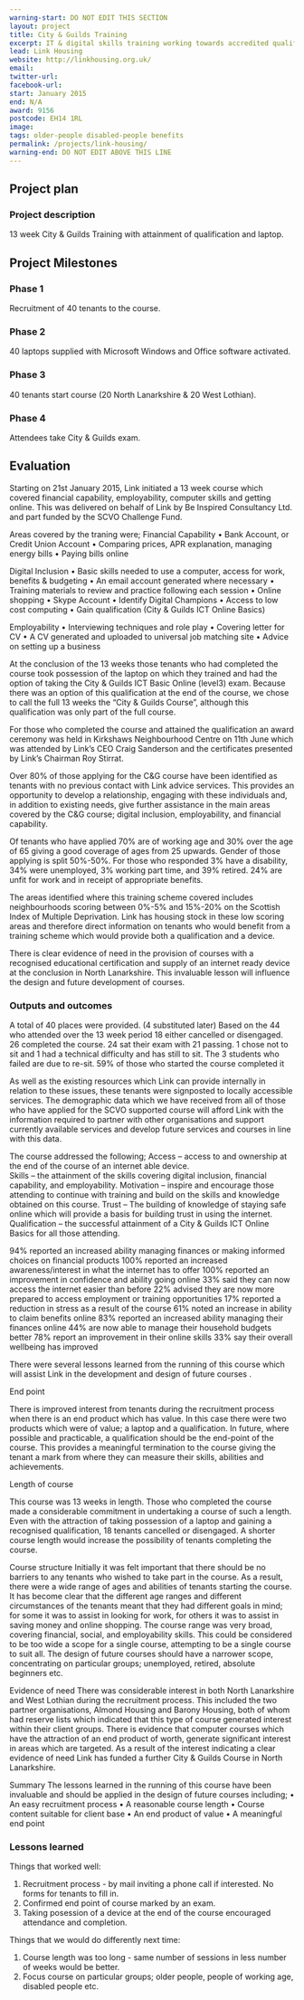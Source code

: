 ```yaml
---
warning-start: DO NOT EDIT THIS SECTION
layout: project
title: City & Guilds Training
excerpt: IT & digital skills training working towards accredited qualifications
lead: Link Housing
website: http://linkhousing.org.uk/
email: 
twitter-url: 
facebook-url: 
start: January 2015
end: N/A
award: 9156
postcode: EH14 1RL
image:
tags: older-people disabled-people benefits 
permalink: /projects/link-housing/
warning-end: DO NOT EDIT ABOVE THIS LINE
---
```


## Project plan

### Project description

13 week City & Guilds Training with attainment of qualification and laptop.



## Project Milestones

### Phase 1
 
Recruitment of 40 tenants to the course.

### Phase 2

40 laptops supplied with Microsoft Windows and Office software activated.

### Phase 3

40 tenants start course (20 North Lanarkshire & 20 West Lothian).

### Phase 4

Attendees take City & Guilds exam.



## Evaluation

Starting on 21st January 2015, Link initiated a 13 week course which covered financial capability, employability, computer skills and getting online.  This was delivered on behalf of Link by Be Inspired Consultancy Ltd. and part funded by the SCVO Challenge Fund.

Areas covered by the traning were;
Financial Capability
•	Bank Account, or Credit Union Account
•	Comparing prices, APR explanation, managing energy bills
•	Paying bills online 

Digital Inclusion
•	Basic skills needed to use a computer, access for work, benefits & budgeting
•	An email account generated where necessary
•	Training materials to review and practice following each session
•	Online shopping
•	Skype Account 
•	Identify Digital Champions
•	Access to low cost computing
•	Gain qualification (City & Guilds ICT Online Basics)

Employability
•	Interviewing techniques and role play
•	Covering letter for CV
•	A CV generated and uploaded to universal job matching site
•	Advice on setting up a business

At the conclusion of the 13 weeks those tenants who had completed the course took possession of the laptop on which they trained and had the option of taking the City & Guilds ICT Basic Online (level3) exam.  Because there was an option of this qualification at the end of the course, we chose to call the full 13 weeks the “City & Guilds Course”, although this qualification was only part of the full course.

For those who completed the course and attained the qualification an award ceremony was held in Kirkshaws Neighbourhood Centre on 11th June which was attended by Link’s CEO Craig Sanderson and the certificates presented by Link’s Chairman Roy Stirrat.

Over 80% of those applying for the C&G course have been identified as tenants with no previous contact with Link advice services.  This provides an opportunity to develop a relationship, engaging with these individuals and, in addition to existing needs, give further assistance in the main areas covered by the C&G course; digital inclusion, employability, and financial capability.

Of tenants who have applied 70% are of working age and 30% over the age of 65 giving a good coverage of ages from 25 upwards.  Gender of those applying is split 50%-50%.  For those who responded 3% have a disability, 34% were unemployed, 3% working part time, and 39% retired.  24% are unfit for work and in receipt of appropriate benefits.  

The areas identified where this training scheme covered includes neighbourhoods scoring between 0%-5% and 15%-20% on the Scottish Index of Multiple Deprivation.  Link has housing stock in these low scoring areas and therefore direct information on tenants who would benefit from a training scheme which would provide both a qualification and a device.

There is clear evidence of need in the provision of courses with a recognised educational certification and supply of an internet ready device at the conclusion in North Lanarkshire.  This invaluable lesson will influence the design and future development of courses.


### Outputs and outcomes

A total of 40 places were provided. (4 substituted later) Based on the 44 who attended over the 13 week period 18 either cancelled or disengaged.  26 completed the course. 24 sat their exam with 21 passing. 1 chose not to sit and 1 had a technical difficulty and has still to sit.  The 3 students who failed are due to re-sit. 59% of those who started the course completed it

As well as the existing resources which Link can provide internally in relation to these issues, these tenants were signposted to locally accessible services.  The demographic data which we have received from all of those who have applied for the SCVO supported course will afford Link with the information required to partner with other organisations and support currently available services and develop future services and courses in line with this data.

The course addressed the following;
Access – access to and ownership at the end of the course of an internet able device.  
Skills – the attainment of the skills covering digital inclusion, financial capability, and employability.
Motivation – inspire and encourage those attending to continue with training and build on the skills and knowledge obtained on this course.
Trust – The building of knowledge of staying safe online which will provide a basis for building trust in using the internet.
Qualification – the successful attainment of a City & Guilds ICT Online Basics for all those attending.

94% reported an increased ability managing finances or making informed choices on financial products
100% reported an increased awareness/interest in what the internet has to offer
100% reported an improvement in confidence and ability going online
33% said they can now access the internet easier than before
22% advised they are now more prepared to access employment or training opportunities
17% reported a reduction in stress as a result of the course
61% noted an increase in ability to claim benefits online
83% reported an increased ability managing their finances online
44% are now able to manage their household budgets better
78% report an improvement in their online skills
33% say their overall wellbeing has improved

There were several lessons learned from the running of this course which will assist Link in the development and design of future courses .

End point

There is improved interest from tenants during the recruitment process when there is an end product which has value.  In this case there were two products which were of value; a laptop and a qualification.  In future, where possible and practicable, a qualification should be the end-point of the course.  This provides a meaningful termination to the course giving the tenant a mark from where they can measure their skills, abilities and achievements.

Length of course

This course was 13 weeks in length.  Those who completed the course made a considerable commitment in undertaking a course of such a length.  Even with the attraction of taking possession of a laptop and gaining a recognised qualification, 18 tenants cancelled or disengaged.  A shorter course length would increase the possibility of tenants completing the course.

Course structure
Initially it was felt important that there should be no barriers to any tenants who wished to take part in the course.  As a result, there were a wide range of ages and abilities of tenants starting the course.  It has become clear that the different age ranges and different circumstances of the tenants meant that they had different goals in mind; for some it was to assist in looking for work, for others it was to assist in saving money and online shopping.  The course range was very broad, covering financial, social, and employability skills.  This could be considered to be too wide a scope for a single course, attempting to be a single course to suit all.
The design of future courses should have a narrower scope, concentrating on particular groups; unemployed, retired, absolute beginners etc.

Evidence of need
There was considerable interest in both North Lanarkshire and West Lothian during the recruitment process.  This included the two partner organisations, Almond Housing and Barony Housing, both of whom had reserve lists which indicated that this type of course generated interest within their client groups.
There is evidence that computer courses which have the attraction of an end product of worth, generate significant interest in areas which are targeted.  As a result of the interest indicating a clear evidence of need Link has funded a further City & Guilds Course in North Lanarkshire.

Summary
The lessons learned in the running of this course have been invaluable and should be applied in the design of future courses including;
•	An easy recruitment process
•	A reasonable course length
•	Course content suitable for client base
•	An end product of value
•	A meaningful end point


### Lessons learned

Things that worked well:

1. Recruitment process - by mail inviting a phone call if interested.  No forms for tenants to fill in.
2. Confirmed end point of course marked by an exam.
3. Taking posession of a device at the end of the course encouraged attendance and completion.

Things that we would do differently next time:

1. Course length was too long - same number of sessions in less number of weeks would be better.
2. Focus course on particular groups; older people, people of working age, disabled people etc.
